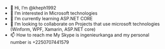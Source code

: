 - 👋 Hi, I’m @kheph1992
- 👀 I’m interested in Microsoft technologies
- 🌱 I’m currently learning ASP.NET CORE
- 💞️ I’m looking to collaborate on Projects that use microsoft technologies (Winform, WPF, Xamarin, ASP.NET core)
- 📫 How to reach me My Skype is ingenieurkanga and my personal number is +2250707441579

<!---
kheph1992/kheph1992 is a ✨ special ✨ repository because its `README.md` (this file) appears on your GitHub profile.
You can click the Preview link to take a look at your changes.
--->
